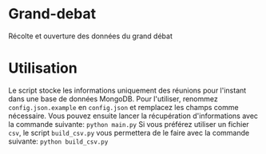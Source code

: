 # Grand-debat
Récolte et ouverture des données du grand débat

# Utilisation
Le script stocke les informations uniquement des réunions pour l'instant dans une base de données MongoDB.
Pour l'utiliser, renommez `config.json.example` en `config.json` et remplacez les champs comme nécessaire.
Vous pouvez ensuite lancer la récupération d'informations avec la commande suivante:
`python main.py`
Si vous préférez utiliser un fichier `csv`, le script `build_csv.py` vous permettera de le faire avec la commande suivante:
`python build_csv.py`
